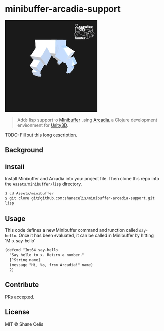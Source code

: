# minibuffer-arcadia-support

![banner](hi-arcadia.gif)


> Adds lisp support to [Minibuffer](http://seawisphunter.com/minibuffer/api/) using [Arcadia](http://arcadia-unity.github.io), a Clojure development environment for [Unity3D](http://unity3d.com/).

TODO: Fill out this long description.

## Background

## Install

Install Minibuffer and Arcadia into your project file. Then clone this repo into the `Assets/minibuffer/lisp` directory.

```
$ cd Assets/minibuffer
$ git clone git@github.com:shanecelis/minibuffer-arcadia-support.git lisp
```

## Usage

This code defines a new Minibuffer command and function called `say-hello`.  Once it has been evaluated, it can be called in Minibuffer by hitting 'M-x say-hello'

```
(defcmd ^Int64 say-hello
  "Say hello to x. Return a number."
  [^String name]
  (message "Hi, %s, from Arcadia!" name)
  2)
```

## Contribute

PRs accepted.

## License

MIT © Shane Celis
